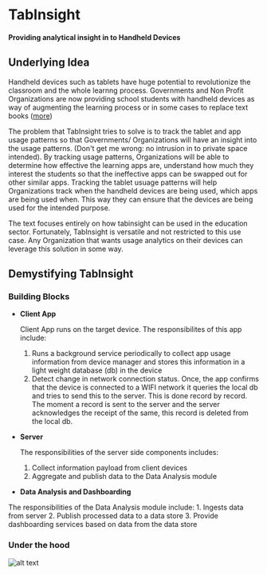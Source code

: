 # TabInsight
#### Providing analytical insight in to Handheld Devices


## Underlying Idea

Handheld devices such as tablets have huge potential to revolutionize the classroom and the whole learnng process.
Governments and Non Profit Organizations are now providing school students  with handheld devices as way of augmenting the learning process or in some cases to replace text books (<a href="http://www.huffingtonpost.com/2013/03/06/textbooks-tablets_n_2816567.html">more</a>)

The problem that TabInsight tries to solve is to track the tablet and app usage patterns so that Governments/ Organizations will have an insight into the usage patterns. (Don't get me wrong: no intrusion in to private space intended). By tracking usage patterns, Organizations will be able to determine how effective the learning apps are, understand how much they interest the students so that the ineffective apps can be swapped out for other similar apps. Tracking the tablet usuage patterns will help Organizations track when the handheld devices  are being used, which apps are being used when. This way they can ensure that the devices are being used for the intended purpose.

The text focuses entirely on how  tabinsight can be used in the education sector. Fortunately, TabInsight is versatile and not restricted to this use case. Any Organization that wants usage analytics on their devices can leverage this solution in some way.

## Demystifying TabInsight
### Building Blocks
* **Client App**

  Client App runs on the target device. The responsibilites of this app include:

    1. Runs a background service periodically to collect app usage information from device manager and stores this information in a light weight database (db) in the device
    2. Detect change in network connection status. Once, the app confirms that the device is connected to a WIFI network it queries the local db and tries to send this to the server. This is done record by record. The moment a record is sent to the server and the server acknowledges the receipt of the same, this record is deleted from the local db.
    
* **Server**

  The responsibilities of the server side components includes:

    1. Collect information payload from client devices
    2. Aggregate and publish data to the Data Analysis module
      
*  **Data Analysis and Dashboarding**

  The responsibilities of the Data Analysis module include:
    1. Ingests data from server
    2. Publish processed data  to a data store
    3. Provide dashboarding services based on data from the data store

### Under the hood
![alt text](../master/resources/tabinsight_architecture.png "Logo Title Text 1")

